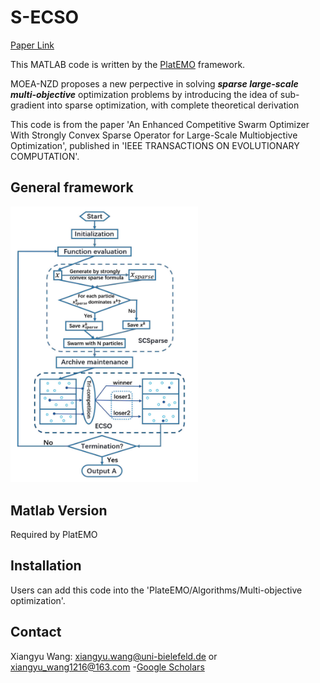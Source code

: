 # S-ECSO
[Paper Link](https://ieeexplore.ieee.org/abstract/document/9531955)

This MATLAB code is written by the [PlatEMO](https://github.com/BIMK/PlatEMO) framework.

MOEA-NZD proposes a new perpective in solving ***sparse large-scale multi-objective*** optimization problems by introducing the idea of sub-gradient into sparse optimization, with complete theoretical derivation

This code is from the paper 'An Enhanced Competitive Swarm Optimizer With Strongly Convex Sparse Operator for Large-Scale Multiobjective Optimization', published in 'IEEE TRANSACTIONS ON EVOLUTIONARY COMPUTATION'.

## General framework
<img src="framework.png" alt="Project Framework" width="300" />

## Matlab Version

Required by PlatEMO

## Installation

Users can add this code into the 'PlateEMO/Algorithms/Multi-objective optimization'. 

## Contact

Xiangyu Wang: [xiangyu.wang@uni-bielefeld.de](xiangyu.wang@uni-bielefeld.de) or [xiangyu_wang1216@163.com](xiangyu_wang1216@163.com)
-[Google Scholars](https://scholar.google.com.hk/citations?user=bWW6MRsAAAAJ&hl=zh-CN)
